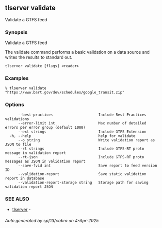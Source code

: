 ## tlserver validate

Validate a GTFS feed

### Synopsis

Validate a GTFS feed

The validate command performs a basic validation on a data source and writes the results to standard out.

```
tlserver validate [flags] <reader>
```

### Examples

```
% tlserver validate "https://www.bart.gov/dev/schedules/google_transit.zip"
```

### Options

```
      --best-practices                     Include Best Practices validations
      --error-limit int                    Max number of detailed errors per error group (default 1000)
      --ext strings                        Include GTFS Extension
  -h, --help                               help for validate
      --o string                           Write validation report as JSON to file
      --rt strings                         Include GTFS-RT proto message in validation report
      --rt-json                            Include GTFS-RT proto messages as JSON in validation report
      --save-fvid int                      Save report to feed version ID
      --validation-report                  Save static validation report in database
      --validation-report-storage string   Storage path for saving validation report JSON
```

### SEE ALSO

* [tlserver](tlserver.md)	 - 

###### Auto generated by spf13/cobra on 4-Apr-2025
